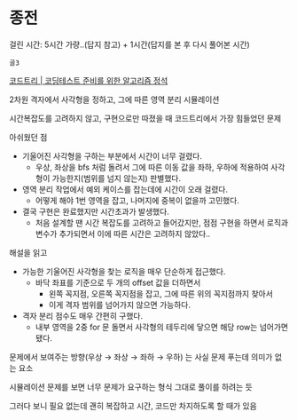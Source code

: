 # 종전

걸린 시간: 5시간 가량..(답지 참고) + 1시간(답지를 본 후 다시 풀어본 시간)

`골3`

[코드트리 | 코딩테스트 준비를 위한 알고리즘 정석](https://www.codetree.ai/training-field/frequent-problems/problems/war-finish/description?page=2&pageSize=20)

2차원 격자에서 사각형을 정하고, 그에 따른 영역 분리 시뮬레이션

시간복잡도를 고려하지 않고, 구현으로만 따졌을 때 코드트리에서 가장 힘들었던 문제

아쉬웠던 점

- 기울어진 사각형을 구하는 부분에서 시간이 너무 걸렸다.
    - 우상, 좌상을 bfs 처럼 돌려서 그에 따른 이동 값을 좌하, 우하에 적용하여 사각형이 가능한지(범위를 넘지 않는지) 판별했다.
- 영역 분리 작업에서 예외 케이스를 잡는데에 시간이 오래 걸렸다.
    - 어떻게 해야 1번 영역을 잡고, 나머지에 중복이 없을까 고민했다.
- 결국 구현은 완료했지만 시간초과가 발생했다.
    - 처음 설계할 땐 시간 복잡도를 고려하고 들어갔지만, 점점 구현을 하면서 로직과 변수가 추가되면서 이에 따른 시간은 고려하지 않았다..

해설을 읽고

- 가능한 기울어진 사각형을 찾는 로직을 매우 단순하게 접근했다.
    - 바닥 좌표를 기준으로 두 개의 offset 값을 더하면서
        - 왼쪽 꼭지점, 오른쪽 꼭지점을 잡고, 그에 따른 위의 꼭지점까지 찾아서
        - 이게 격자 범위를 넘어가지 않으면 가능하다.
- 격자 분리 점수도 매우 간편히 구했다.
    - 내부 영역을 2중 for 문 돌면서 사각형의 테두리에 닿으면 해당 row는 넘어가면 됐다.

문제에서 보여주는 방향(우상 → 좌상 → 좌하 → 우하) 는 사실 문제 푸는데 의미가 없는 요소

시뮬레이션 문제를 보면 너무 문제가 요구하는 형식 그대로 풀이를 하려는 듯

그러다 보니 필요 없는데 괜히 복잡하고 시간, 코드만 차지하도록 할 때가 있음